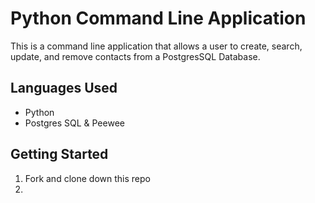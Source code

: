 # Python Command Line Application
This is a command line application that allows a user to create, search, update, and remove contacts from a PostgresSQL Database.

## Languages Used
- Python
- Postgres SQL & Peewee

## Getting Started
1. Fork and clone down this repo
2. 
